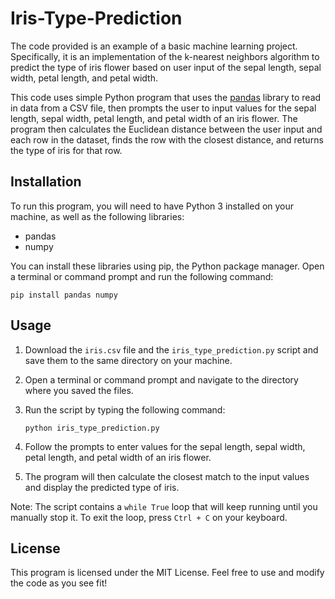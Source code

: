 # Iris-Type-Prediction
The code provided is an example of a basic machine learning project. Specifically, it is an implementation of the k-nearest neighbors algorithm to predict the type of iris flower based on user input of the sepal length, sepal width, petal length, and petal width.

This code uses simple Python program that uses the [pandas](https://pandas.pydata.org/) library to read in data from a CSV file, then prompts the user to input values for the sepal length, sepal width, petal length, and petal width of an iris flower. The program then calculates the Euclidean distance between the user input and each row in the dataset, finds the row with the closest distance, and returns the type of iris for that row.

## Installation

To run this program, you will need to have Python 3 installed on your machine, as well as the following libraries:

- pandas
- numpy

You can install these libraries using pip, the Python package manager. Open a terminal or command prompt and run the following command:

```
pip install pandas numpy
```

## Usage

1. Download the `iris.csv` file and the `iris_type_prediction.py` script and save them to the same directory on your machine.

2. Open a terminal or command prompt and navigate to the directory where you saved the files.

3. Run the script by typing the following command:

   ```
   python iris_type_prediction.py
   ```

4. Follow the prompts to enter values for the sepal length, sepal width, petal length, and petal width of an iris flower.

5. The program will then calculate the closest match to the input values and display the predicted type of iris.

Note: The script contains a `while True` loop that will keep running until you manually stop it. To exit the loop, press `Ctrl + C` on your keyboard.

## License

This program is licensed under the MIT License. Feel free to use and modify the code as you see fit!

